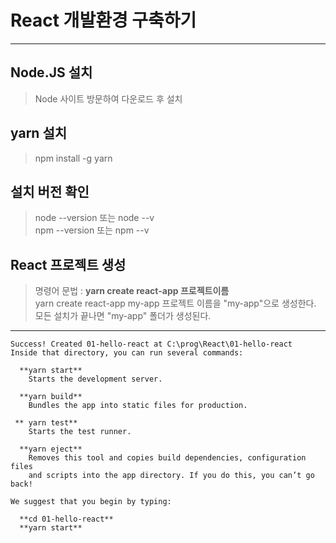 # React 개발환경 구축하기 

--- 
## Node.JS 설치
> Node 사이트 방문하여 다운로드 후 설치
## yarn 설치
>npm install -g yarn 
## 설치 버전 확인
> node --version    또는  node --v  
> npm --version  또는  npm --v
## React 프로젝트 생성
> 명령어 문법 : **yarn create react-app 프로젝트이름**  
> yarn create react-app my-app
> 프로젝트 이름을 "my-app"으로 생성한다.  
> 모든 설치가 끝나면 "my-app" 폴더가 생성된다.
> 
--- 

```
Success! Created 01-hello-react at C:\prog\React\01-hello-react
Inside that directory, you can run several commands:

  **yarn start**
    Starts the development server.

  **yarn build**
    Bundles the app into static files for production.

 ** yarn test**
    Starts the test runner.

  **yarn eject**
    Removes this tool and copies build dependencies, configuration files
    and scripts into the app directory. If you do this, you can’t go back!

We suggest that you begin by typing:

  **cd 01-hello-react**
  **yarn start**

```
